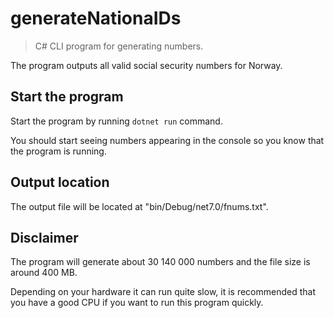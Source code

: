 # generateNationaIDs
> C# CLI program for generating numbers.

The program outputs all valid social security numbers for Norway.

## Start the program
Start the program by running `dotnet run` command.

You should start seeing numbers appearing in the console so you know that the program is running.

## Output location
The output file will be located at "bin/Debug/net7.0/fnums.txt".

## Disclaimer
The program will generate about 30 140 000 numbers and the file size is around 400 MB.

Depending on your hardware it can run quite slow, it is recommended that you have a good CPU if you want to run this program quickly.

